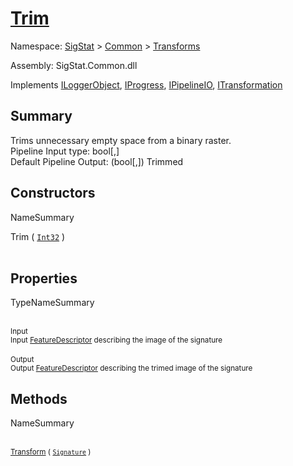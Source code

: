 # [Trim](./Trim.md)

Namespace: [SigStat]() > [Common](./../README.md) > [Transforms](./README.md)

Assembly: SigStat.Common.dll

Implements [ILoggerObject](./../ILoggerObject.md), [IProgress](./../Helpers/IProgress.md), [IPipelineIO](./../Pipeline/IPipelineIO.md), [ITransformation](./../ITransformation.md)

## Summary
Trims unnecessary empty space from a binary raster.  <br>Pipeline Input type: bool[,]<br>Default Pipeline Output: (bool[,]) Trimmed

## Constructors

NameSummary

Trim ( [`Int32`](https://docs.microsoft.com/en-us/dotnet/api/System.Int32) )<br><sub></sub><br>


## Properties

TypeNameSummary

<br><sub>Input</sub><br><sub>Input [FeatureDescriptor](https://github.com/hargitomi97/sigstat/blob/master/docs/md/SigStat/Common/FeatureDescriptor.md) describing the image of the signature</sub><br>
<br><sub>Output</sub><br><sub>Output [FeatureDescriptor](https://github.com/hargitomi97/sigstat/blob/master/docs/md/SigStat/Common/FeatureDescriptor.md) describing the trimed image of the signature</sub><br>


## Methods

NameSummary

<br><sub>[Transform](./Methods/Trim-100663722.md) ( [`Signature`](./../Signature.md) )</sub><br><sub></sub><br>


